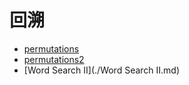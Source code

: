 # **回溯**

* [permutations](./permutations.md)
* [permutations2](./permutations2.md) 
* [Word Search II](./Word Search II.md) 